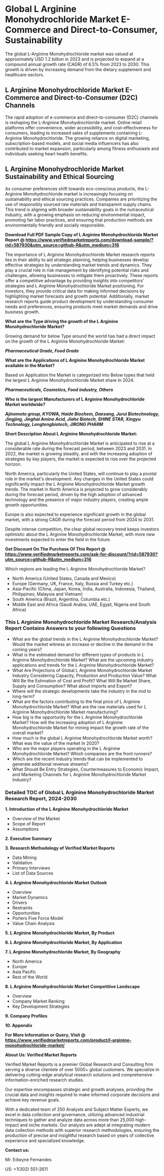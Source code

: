 <h1>Global L Arginine Monohydrochloride Market E-Commerce and Direct-to-Consumer, Sustainability</h1><p class=""><p>The global L-Arginine Monohydrochloride market was valued at approximately USD 1.2 billion in 2023 and is projected to expand at a compound annual growth rate (CAGR) of 6.5% from 2023 to 2030. This growth is driven by increasing demand from the dietary supplement and healthcare sectors.</p><h2>L Arginine Monohydrochloride Market E-Commerce and Direct-to-Consumer (D2C) Channels</h2><p>The rapid adoption of e-commerce and direct-to-consumer (D2C) channels is reshaping the L-Arginine Monohydrochloride market. Online retail platforms offer convenience, wider accessibility, and cost-effectiveness for consumers, leading to increased sales of supplements containing L-Arginine Monohydrochloride. The growing reliance on digital marketing, subscription-based models, and social media influencers has also contributed to market expansion, particularly among fitness enthusiasts and individuals seeking heart health benefits.</p><h2>L Arginine Monohydrochloride Market Sustainability and Ethical Sourcing</h2><p>As consumer preferences shift towards eco-conscious products, the L-Arginine Monohydrochloride market is increasingly focusing on sustainability and ethical sourcing practices. Companies are prioritizing the use of responsibly sourced raw materials and transparent supply chains. This trend is aligning with broader sustainability goals in the nutraceutical industry, with a growing emphasis on reducing environmental impact, promoting fair labor practices, and ensuring that production methods are environmentally friendly and socially responsible.</p></p><p class=""><strong>Download Full PDF Sample Copy of L Arginine Monohydrochloride Market Report @ <a href="https://www.verifiedmarketreports.com/download-sample/?rid=587930&utm_source=github-R&utm_medium=316" target="_blank">https://www.verifiedmarketreports.com/download-sample/?rid=587930&utm_source=github-R&utm_medium=316</a></strong></p><p>The importance of&nbsp;L Arginine Monohydrochloride Market research reports lies in their ability to aid strategic planning, helping businesses develop effective strategies by understanding market trends and dynamics. They play a crucial role in risk management by identifying potential risks and challenges, allowing businesses to mitigate them proactively. These reports offer a competitive advantage by providing insights into competitors' strategies and L Arginine Monohydrochloride Market positioning. For investors, they provide critical data for making informed decisions by highlighting market forecasts and growth potential. Additionally, market research reports guide product development by understanding consumer needs and preferences, ensuring products meet market demands and drive business growth.</p><p><strong>What are the&nbsp;Type driving the growth of the L Arginine Monohydrochloride Market?</strong></p><p id="" class="">Growing demand for below Type around the world has had a direct impact on the growth of the L Arginine Monohydrochloride Market:</p><p class=""><em><strong>Pharmaceutical Grade, Food Grade</strong></em></p><p class=""><strong>What are the&nbsp;Applications&nbsp;of L Arginine Monohydrochloride Market available in the Market?</strong></p><p id="" class="">Based on Application the Market is categorized into Below types that held the largest L Arginine Monohydrochloride Market share In 2024.</p><p class=""><em><strong>Pharmaceuticals, Cosmetics, Food industry, Others</strong></em></p><p class=""><strong>Who is the largest Manufacturers of L Arginine Monohydrochloride Market worldwide?</strong></p><p><em><strong>Ajinomoto group, KYOWA, Haide Biochem, Daesang, Jurui Biotechnology, Jingjing, Jinghai Amino Acid, Jiahe Biotech, SHINE STAR, Xingyu Technology, Longtengbiotech, JIRONG PHARM</strong></em></p><p id="" class=""><strong>Short Description About L Arginine Monohydrochloride Market:</strong></p><p>The global L Arginine Monohydrochloride Market is anticipated to rise at a considerable rate during the forecast period, between 2023 and 2031. In 2022, the market is growing steadily, and with the increasing adoption of strategies by key players, the market is expected to rise over the projected horizon.</p><p>North America, particularly the United States, will continue to play a pivotal role in the market's development. Any changes in the United States could significantly impact the L Arginine Monohydrochloride Market growth trends. The market in North America is projected to grow considerably during the forecast period, driven by the high adoption of advanced technology and the presence of major industry players, creating ample growth opportunities.</p><p>Europe is also expected to experience significant growth in the global market, with a strong CAGR during the forecast period from 2024 to 2031.</p><p>Despite intense competition, the clear global recovery trend keeps investors optimistic about the L Arginine Monohydrochloride Market, with more new investments expected to enter the field in the future.</p><p id="" class=""><strong>Get Discount On The Purchase Of This Report @ <a href="https://www.verifiedmarketreports.com/ask-for-discount/?rid=587930?utm_source=github-R&utm_medium=316" target="_blank">https://www.verifiedmarketreports.com/ask-for-discount/?rid=587930?utm_source=github-R&utm_medium=316</a></strong></p><p class="">Which regions are leading the L Arginine Monohydrochloride Market?</p><ul><li>North America (United States, Canada and Mexico)</li><li>Europe (Germany, UK, France, Italy, Russia and Turkey etc.)</li><li>Asia-Pacific (China, Japan, Korea, India, Australia, Indonesia, Thailand, Philippines, Malaysia and Vietnam)</li><li>South America (Brazil, Argentina, Columbia etc.)</li><li>Middle East and Africa (Saudi Arabia, UAE, Egypt, Nigeria and South Africa)</li></ul><h3 id="" class="">This L Arginine Monohydrochloride Market Research/Analysis Report Contains Answers to your following Questions</h3><ul><li>What are the global trends in the L Arginine Monohydrochloride Market? Would the market witness an increase or decline in the demand in the coming years?</li><li>What is the estimated demand for different types of products in L Arginine Monohydrochloride Market? What are the upcoming industry applications and trends for the L Arginine Monohydrochloride Market?</li><li>What Are Projections of Global L Arginine Monohydrochloride Market Industry Considering Capacity, Production and Production Value? What Will Be the Estimation of Cost and Profit? What Will Be Market Share, Supply and Consumption? What about imports and Export?</li><li>Where will the strategic developments take the industry in the mid to long-term?</li><li>What are the factors contributing to the final price of L Arginine Monohydrochloride Market? What are the raw materials used for L Arginine Monohydrochloride Market manufacturing?</li><li>How big is the opportunity for the L Arginine Monohydrochloride Market? How will the increasing adoption of L Arginine Monohydrochloride Market for mining impact the growth rate of the overall market?</li><li>How much is the global L Arginine Monohydrochloride Market worth? What was the value of the market In 2020?</li><li>Who are the major players operating in the L Arginine Monohydrochloride Market? Which companies are the front runners?</li><li>Which are the recent industry trends that can be implemented to generate additional revenue streams?</li><li>What Should Be Entry Strategies, Countermeasures to Economic Impact, and Marketing Channels for L Arginine Monohydrochloride Market Industry?</li></ul><h3 id="" class="">Detailed TOC of Global L Arginine Monohydrochloride Market Research Report, 2024-2030</h3><p id="" class=""><strong>1. Introduction of the L Arginine Monohydrochloride Market</strong></p><ul><li>Overview of the Market</li><li>Scope of Report</li><li>Assumptions</li></ul><p id="" class=""><strong>2. Executive Summary</strong></p><p id="" class=""><strong>3. Research Methodology of Verified Market Reports</strong></p><ul><li>Data Mining</li><li>Validation</li><li>Primary Interviews</li><li>List of Data Sources</li></ul><p id="" class=""><strong>4. L Arginine Monohydrochloride Market Outlook</strong></p><ul><li>Overview</li><li>Market Dynamics</li><li>Drivers</li><li>Restraints</li><li>Opportunities</li><li>Porters Five Force Model</li><li>Value Chain Analysis</li></ul><p id="" class=""><strong>5. L Arginine Monohydrochloride Market, By Product</strong></p><p id="" class=""><strong>6. L Arginine Monohydrochloride Market, By Application</strong></p><p id="" class=""><strong>7. L Arginine Monohydrochloride Market, By Geography</strong></p><ul><li>North America</li><li>Europe</li><li>Asia Pacific</li><li>Rest of the World</li></ul><p id="" class=""><strong>8. L Arginine Monohydrochloride Market Competitive Landscape</strong></p><ul><li>Overview</li><li>Company Market Ranking</li><li>Key Development Strategies</li></ul><p id="" class=""><strong>9. Company Profiles</strong></p><p id="" class=""><strong>10. Appendix</strong></p><p id="" class=""><strong>For More Information or Query, Visit @ <a href="https://www.verifiedmarketreports.com/product/l-arginine-monohydrochloride-market/" target="_blank">https://www.verifiedmarketreports.com/product/l-arginine-monohydrochloride-market/</a></strong></p><p id="" class=""><strong>About Us: Verified Market Reports</strong></p><p id="" class="">Verified Market Reports is a premier Global Research and Consulting firm serving a diverse clientele of over 5000+ global customers. We specialize in delivering cutting-edge analytical research solutions and comprehensive information-enriched research studies.</p><p id="" class="">Our expertise encompasses strategic and growth analyses, providing the crucial data and insights required to make informed corporate decisions and achieve key revenue goals.</p><p id="" class="">With a dedicated team of 250 Analysts and Subject Matter Experts, we excel in data collection and governance, utilizing advanced industrial techniques to gather and analyze data across more than 25,000 high-impact and niche markets. Our analysts are adept at integrating modern data collection methods with superior research methodologies, ensuring the production of precise and insightful research based on years of collective experience and specialized knowledge.</p><p id="" class=""><strong>Contact us:</strong></p><p id="" class="">Mr. Edwyne Fernandes</p><p id="" class="">US: +1(302) 551-2611</p>